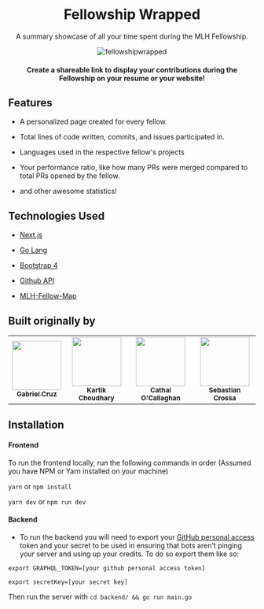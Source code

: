 <center>

# Fellowship Wrapped

A summary showcase of all your time spent during the MLH Fellowship.

![fellowshipwrapped](https://user-images.githubusercontent.com/48270786/87963701-c1b68d80-cad6-11ea-9dc1-231675961677.gif)

#### Create a shareable link to display your contributions during the Fellowship on your resume or your website!

</center>


## Features

- A personalized page created for every fellow.

- Total lines of code written, commits, and issues participated in.

- Languages used in the respective fellow's projects

- Your performance ratio, like how many PRs were merged compared to total PRs opened by the fellow.

- and other awesome statistics!

## Technologies Used

- [Next.js](https://nextjs.org/)

- [Go Lang](https://golang.org/)

- [Bootstrap 4](https://getbootstrap.com/)

- [Github API](https://docs.github.com/en/graphql)

- [MLH-Fellow-Map](https://github.com/Korusuke/MLH-Fellow-Map)

## Built originally by

<table>
  <tr>
    <td align="center"><a href="https://gmcruz.me/"><img src="https://avatars1.githubusercontent.com/u/8129788?s=400&u=93725230cac5a1e8eb03f65e548e59d4cd14d70a&v=4" width="100px;" alt=""/><br /><sub><b>
Gabriel Cruz</b></sub></a></td>
    <td align="center"><a href="https://kartikcho.github.io"><img src="https://avatars1.githubusercontent.com/u/48270786?v=4" width="100px;" alt=""/><br /><sub><b>Kartik Choudhary</b></sub></a></td>
    <td align="center"><a href="https://iamcathal.github.io/"><img src="https://avatars0.githubusercontent.com/u/6561327?s=400&u=3746478b26e66ebe22eba9ba20097b477c455cc3&v=4" width="100px;" alt=""/><br /><sub><b>Cathal O'Callaghan</b></sub></a></td>
    <td align="center"><a href="http://sebastiancrossa.com/"><img src="https://avatars2.githubusercontent.com/u/20131547?s=400&u=90fe733b6d501490b786b039f3f9e9e19da042c2&v=4" width="100px;" alt=""/><br /><sub><b>Sebastian Crossa</b></sub></a></td>
  </tr>
</table>

## Installation

#### Frontend

To run the frontend locally, run the following commands in order
(Assumed you have NPM or Yarn installed on your machine)

`yarn` or `npm install`

`yarn dev` or `npm run dev` 


#### Backend

* To run the backend you will need to export your [GitHub personal access](https://docs.github.com/en/github/authenticating-to-github/creating-a-personal-access-token) token and your secret to be used in ensuring that bots aren't pinging your server and using up your credits. To do so export them like so:

`export GRAPHQL_TOKEN=[your github personal access token]`

`export secretKey=[your secret key]`

Then run the server with `cd backend/ && go run main.go`
